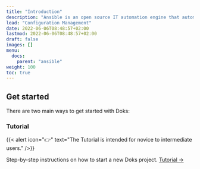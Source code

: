 ```yaml
---
title: "Introduction"
description: "Ansible is an open source IT automation engine that automates provisioning, configuration management, application deployment, orchestration, and many other IT processes."
lead: "Configuration Management"
date: 2022-06-06T08:48:57+02:00
lastmod: 2022-06-06T08:48:57+02:00
draft: false
images: []
menu:
  docs:
    parent: "ansible"
weight: 100
toc: true
---
```


## Get started

There are two main ways to get started with Doks:

### Tutorial

{{< alert icon="👉" text="The Tutorial is intended for novice to intermediate users." />}}

Step-by-step instructions on how to start a new Doks project. [Tutorial →](https://getdoks.org/tutorial/introduction/)
